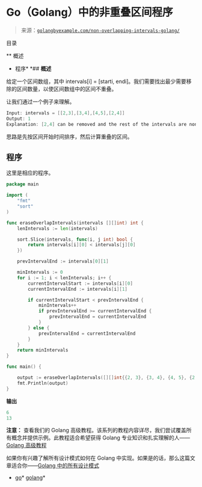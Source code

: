 <!--yml

类别：未分类

日期：2024-10-13 06:49:38

-->

# Go（Golang）中的非重叠区间程序

> 来源：[`golangbyexample.com/non-overlapping-intervals-golang/`](https://golangbyexample.com/non-overlapping-intervals-golang/)

目录

**   概述

+   程序*  *## **概述**

给定一个区间数组，其中 intervals[i] = [starti, endi]。我们需要找出最少需要移除的区间数量，以使区间数组中的区间不重叠。

让我们通过一个例子来理解。

```go
Input: intervals = [[2,3],[3,4],[4,5],[2,4]]
Output: 1
Explanation: [2,4] can be removed and the rest of the intervals are non-overlapping.
```

思路是先按区间开始时间排序，然后计算重叠的区间。

## **程序**

这里是相应的程序。

```go
package main

import (
	"fmt"
	"sort"
)

func eraseOverlapIntervals(intervals [][]int) int {
	lenIntervals := len(intervals)

	sort.Slice(intervals, func(i, j int) bool {
		return intervals[i][0] < intervals[j][0]
	})

	prevIntervalEnd := intervals[0][1]

	minIntervals := 0
	for i := 1; i < lenIntervals; i++ {
		currentIntervalStart := intervals[i][0]
		currentIntervalEnd := intervals[i][1]

		if currentIntervalStart < prevIntervalEnd {
			minIntervals++
			if prevIntervalEnd >= currentIntervalEnd {
				prevIntervalEnd = currentIntervalEnd
			}
		} else {
			prevIntervalEnd = currentIntervalEnd
		}
	}
	return minIntervals
}

func main() {

	output := eraseOverlapIntervals([][]int{{2, 3}, {3, 4}, {4, 5}, {2, 4}})
	fmt.Println(output)
}
```

**输出**

```go
6
13
```

**注意：** 查看我们的 Golang 高级教程。该系列的教程内容详尽，我们尝试覆盖所有概念并提供示例。此教程适合希望获得 Golang 专业知识和扎实理解的人——[Golang 高级教程](https://golangbyexample.com/golang-comprehensive-tutorial/)

如果你有兴趣了解所有设计模式如何在 Golang 中实现。如果是的话，那么这篇文章适合你——[Golang 中的所有设计模式](https://golangbyexample.com/all-design-patterns-golang/)

+   [go](https://golangbyexample.com/tag/go/)*   [golang](https://golangbyexample.com/tag/golang/)*
